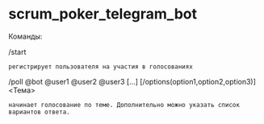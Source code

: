 # scrum_poker_telegram_bot
Команды:

/start

    регистрирует пользователя на участия в голосованиях
    
/poll @bot @user1 @user2 @user3 [...] [/options(option1,option2,option3)] <Тема>

    начинает голосование по теме. Дополнительно можно указать список вариантов ответа.
    
